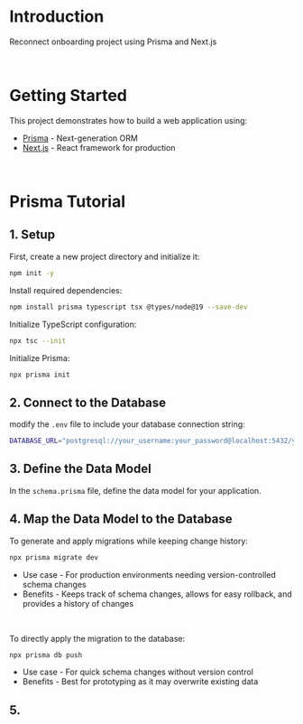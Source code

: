 # Introduction
Reconnect onboarding project using Prisma and Next.js

<br/>

# Getting Started

This project demonstrates how to build a web application using:
- [Prisma](https://www.prisma.io/) - Next-generation ORM
- [Next.js](https://nextjs.org/) - React framework for production

<br/>

# Prisma Tutorial

## 1. Setup

First, create a new project directory and initialize it:
```bash
npm init -y
```

Install required dependencies:
```bash
npm install prisma typescript tsx @types/node@19 --save-dev
```

Initialize TypeScript configuration:
```bash
npx tsc --init
```

Initialize Prisma:
```bash
npx prisma init
```

## 2. Connect to the Database
modify the `.env` file to include your database connection string:  
```bash
DATABASE_URL="postgresql://your_username:your_password@localhost:5432/your_database_name"
```

## 3. Define the Data Model
In the `schema.prisma` file, define the data model for your application.

## 4. Map the Data Model to the Database
To generate and apply migrations while keeping change history:  
```bash
npx prisma migrate dev
```
- Use case - For production environments needing version-controlled schema changes
- Benefits - Keeps track of schema changes, allows for easy rollback, and provides a history of changes

<br/>

To directly apply the migration to the database:  
```bash
npx prisma db push
```
- Use case - For quick schema changes without version control
- Benefits - Best for prototyping as it may overwrite existing data

## 5. 

